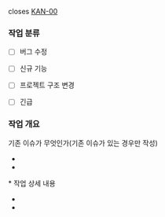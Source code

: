 closes [KAN-00](https://uicheon.atlassian.net/browse/KAN-00)
### 작업 분류 

- [ ] 버그 수정
- [ ] 신규 기능
- [ ] 프로젝트 구조 변경
- [ ] 긴급


### 작업 개요

기존 이슈가 무엇인가(기존 이슈가 있는 경우만 작성)

- 
- 

\* 작업 상세 내용

- 
- 

